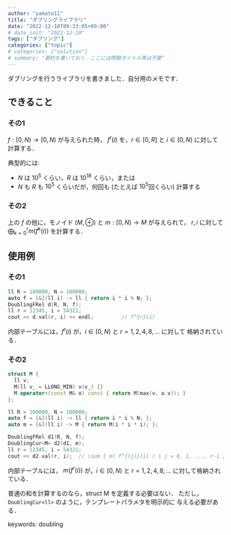 ```yaml
---
author: "yamate11"
title: "ダブリングライブラリ"
date: "2022-12-10T09:33:05+09:00"
# date_init: "2022-12-10"
tags: ["ダブリング"]
categories: ["topic"]
# categories: ["solution"]
# summary: "要約を書いておく．ここには問題タイトル等は不要" 
---
```


<!-- タイトルはキーワードがインデックスされないかもしれないので，
     ここに書いておく -->
<!-- AtCoder *** Contest xxx - A*C xxx F - 問題タイトル の解法です．-->

ダブリングを行うライブラリを書きました．自分用のメモです．

## できること

### その1

$f : [0, N) \to [0, N)$ が与えられた時，
$f^{r}(i)$ を，$r \in [0, R]$ と $i \in [0, N)$ に対して計算する．

典型的には:

* $N$ は $10^5$ くらい，$R$ は $10^{18}$ くらい，または
* $N$ も $R$ も $10^5$ くらいだが，何回も (たとえば $10^5$回くらい)
  計算する

### その2

上の $f$ の他に，モノイド $(M, \oplus)$ と $m: [0, N) \to M$ が与えられて，
$r, i$ に対して
$\bigoplus_{k = 0}^{r} m(f^{k}(i))$ を計算する．

## 使用例

### その1

```cpp
ll R = 100000, N = 100000;
auto f = [&](ll i) -> ll { return i * i % N; };
DoublingFRel d(R, N, f);
ll r = 12345, i = 54321;
cout << d.val(r, i) << endl;         // f^{r}(i)
```

内部テーブルには，$f^{r}(i)$ が，$i \in [0, N)$ と
$r = 1, 2, 4, 8, \ldots$ に対して
格納されている．

### その2

```cpp
struct M {
  ll v;
  M(ll v_ = LLONG_MIN) v(v_) {}
  M operator+(const M& o) const { return M(max(v, o.v)); }
};

ll R = 100000, N = 100000;
auto f = [&](ll i) -> ll { return i * i % N; };
auto m = [&](ll i) -> M { return M(i * i * i); };

DoublingFRel d1(R, N, f);
DoublingCur<M> d2(d1, m);
ll r = 12345, i = 54321;
cout << d2.val(r, i);  // \sum { m( f^{(j)}(i) ) | j = 0, 1, ..., r-1 }

```

内部テーブルには，
$m( f^{r}(i) )$ が，$i \in [0, N)$ と
$r = 1, 2, 4, 8, \ldots$ に対して格納されている．

普通の和を計算するのなら，struct M を定義する必要はない．
ただし，`DoublingCur<ll>` のように，テンプレートパラメタを明示的に
与える必要がある．


keywords: doubling


